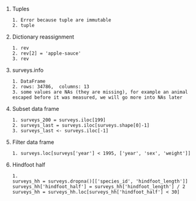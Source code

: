 1. Tuples

    ```
    1. Error because tuple are immutable
    2. tuple
    ```
    
2. Dictionary reassignment

    ```
    1. rev
    2. rev[2] = 'apple-sauce'
    3. rev
    ```

3. surveys.info

    ```
    1. DataFrame
    2. rows: 34786,  columns: 13
    3. some values are NAs (they are missing), for example an animal escaped before it was measured, we will go more into NAs later
    ```

4. Subset data frame

    ```
    1. surveys_200 = surveys.iloc[199]
    2. surveys_last = surveys.iloc[surveys.shape[0]-1]
    3. surveys_last <- surveys.iloc[-1]
    ```
    
5. Filter data frame

    ```
    1. surveys.loc[surveys['year'] < 1995, ['year', 'sex', 'weight']]
    ```

6. Hindfoot half

    ```
    1.
    surveys_hh = surveys.dropna()[['species_id', 'hindfoot_length']]
    surveys_hh['hindfoot_half'] = surveys_hh['hindfoot_length'] / 2 
    surveys_hh = surveys_hh.loc[surveys_hh['hindfoot_half'] < 30]
    ```